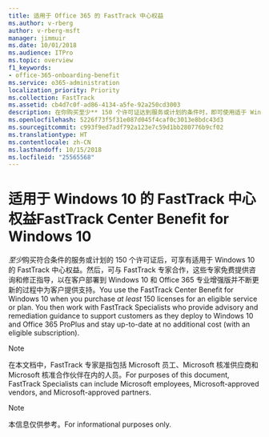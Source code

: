 ```yaml
---
title: 适用于 Office 365 的 FastTrack 中心权益
ms.author: v-rberg
author: v-rberg-msft
manager: jimmuir
ms.date: 10/01/2018
ms.audience: ITPro
ms.topic: overview
f1_keywords:
- office-365-onboarding-benefit
ms.service: o365-administration
localization_priority: Priority
ms.collection: FastTrack
ms.assetid: cb4d7c0f-ad86-4134-a5fe-92a250cd3003
description: 在你购买至少** 150 个许可证达到服务或计划的条件时，即可使用适于 Windows 10 的 FastTrack 中心权益。
ms.openlocfilehash: 5226f73f5f31e087d045f4caf0c3013e8bdc43d3
ms.sourcegitcommit: c993f9ed7adf792a123e7c59d1bb280776b9cf02
ms.translationtype: HT
ms.contentlocale: zh-CN
ms.lasthandoff: 10/15/2018
ms.locfileid: "25565568"
---
```

# <a name="fasttrack-center-benefit-for-windows-10"></a><span data-ttu-id="3b56c-103">适用于 Windows 10 的 FastTrack 中心权益</span><span class="sxs-lookup"><span data-stu-id="3b56c-103">FastTrack Center Benefit for Windows 10</span></span>

<span data-ttu-id="3b56c-p101">*至少*购买符合条件的服务或计划的 150 个许可证后，可享有适用于 Windows 10 的 FastTrack 中心权益。然后，可与 FastTrack 专家合作，这些专家免费提供咨询和修正指导，以在客户部署到 Windows 10 和 Office 365 专业增强版并不断更新的过程中为客户提供支持。</span><span class="sxs-lookup"><span data-stu-id="3b56c-p101">You use the FastTrack Center Benefit for Windows 10 when you purchase  *at least*  150 licenses for an eligible service or plan.  You then work with FastTrack Specialists who provide advisory and remediation guidance to support customers as they deploy to Windows 10 and Office 365 ProPlus and stay up-to-date at no additional cost (with an eligible subscription).</span></span> 
  
> [!NOTE]
> <span data-ttu-id="3b56c-106">在本文档中，FastTrack 专家是指包括 Microsoft 员工、Microsoft 核准供应商和 Microsoft 核准合作伙伴在内的人员。</span><span class="sxs-lookup"><span data-stu-id="3b56c-106">For purposes of this document, FastTrack Specialists can include Microsoft employees, Microsoft-approved vendors, and Microsoft-approved partners.</span></span> 
    
> [!NOTE]
> <span data-ttu-id="3b56c-107">本信息仅供参考。</span><span class="sxs-lookup"><span data-stu-id="3b56c-107">For informational purposes only.</span></span> 
  

  

 